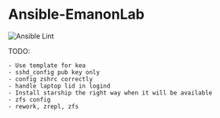 # Ansible-EmanonLab
![Ansible
Lint](https://github.com/EmanonUser/Ansible-EmanonLab/actions/workflows/ansible-lint.yml/badge.svg)

TODO:
 
    - Use template for kea
    - sshd_config pub key only
    - config zshrc correctly
    - handle laptop lid in logind
    - Install starship the right way when it will be available
    - zfs config
    - rework, zrepl, zfs